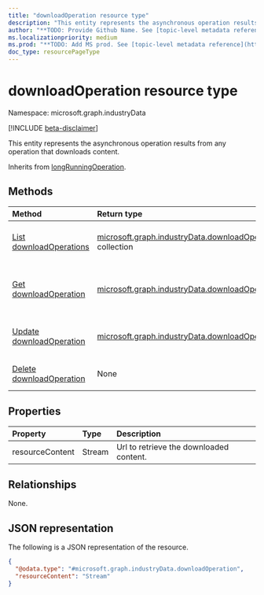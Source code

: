 ```yaml
---
title: "downloadOperation resource type"
description: "This entity represents the asynchronous operation results from any operation that downloads content."
author: "**TODO: Provide Github Name. See [topic-level metadata reference](https://msgo.azurewebsites.net/add/document/guidelines/metadata.html#topic-level-metadata)**"
ms.localizationpriority: medium
ms.prod: "**TODO: Add MS prod. See [topic-level metadata reference](https://msgo.azurewebsites.net/add/document/guidelines/metadata.html#topic-level-metadata)**"
doc_type: resourcePageType
---
```


# downloadOperation resource type

Namespace: microsoft.graph.industryData

[!INCLUDE [beta-disclaimer](../../includes/beta-disclaimer.md)]

This entity represents the asynchronous operation results from any operation that downloads content.


Inherits from [longRunningOperation](../resources/industrydata-longrunningoperation.md).

## Methods
|Method|Return type|Description|
|:---|:---|:---|
|[List downloadOperations](../api/industrydata-downloadoperation-list.md)|[microsoft.graph.industryData.downloadOperation](../resources/industrydata-downloadoperation.md) collection|Get a list of the [downloadOperation](../resources/industrydata-downloadoperation.md) objects and their properties.|
|[Get downloadOperation](../api/industrydata-downloadoperation-get.md)|[microsoft.graph.industryData.downloadOperation](../resources/industrydata-downloadoperation.md)|Read the properties and relationships of a [downloadOperation](../resources/industrydata-downloadoperation.md) object.|
|[Update downloadOperation](../api/industrydata-downloadoperation-update.md)|[microsoft.graph.industryData.downloadOperation](../resources/industrydata-downloadoperation.md)|Update the properties of a [downloadOperation](../resources/industrydata-downloadoperation.md) object.|
|[Delete downloadOperation](../api/industrydata-downloadoperation-delete.md)|None|Deletes a [downloadOperation](../resources/industrydata-downloadoperation.md) object.|

## Properties
|Property|Type|Description|
|:---|:---|:---|
|resourceContent|Stream|Url to retrieve the downloaded content.|

## Relationships
None.

## JSON representation
The following is a JSON representation of the resource.
<!-- {
  "blockType": "resource",
  "keyProperty": "id",
  "@odata.type": "microsoft.graph.industryData.downloadOperation",
  "baseType": "microsoft.graph.longRunningOperation",
  "openType": false
}
-->
``` json
{
  "@odata.type": "#microsoft.graph.industryData.downloadOperation",
  "resourceContent": "Stream"
}
```

